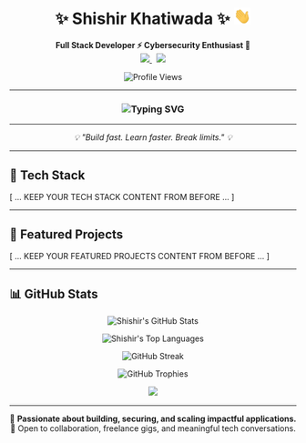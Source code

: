 <h1 align="center">✨ Shishir Khatiwada ✨ <img src="https://raw.githubusercontent.com/ABSphreak/ABSphreak/master/gifs/Hi.gif" width="30px"></h1>

<p align="center">
  <b>Full Stack Developer ⚡ Cybersecurity Enthusiast 🔐</b><br/>
  <a href="https://www.instagram.com/shishirkhatiwadaa/" target="_blank">
    <img src="https://img.shields.io/badge/Instagram-%40shishirkhatiwadaa-blueviolet?style=for-the-badge&logo=instagram" />
  </a>
  &nbsp;
  <a href="https://www.linkedin.com/in/shishir-khatiwada-58a866279/" target="_blank">
    <img src="https://img.shields.io/badge/LinkedIn-shishir--khatiwada-0A66C2?style=for-the-badge&logo=linkedin&logoColor=white" />
  </a>
</p>

<p align="center">
  <img src="https://komarev.com/ghpvc/?username=shishirkhatiwada&style=flat-square&color=blue" alt="Profile Views" />
</p>

---

<h3 align="center">
  <img src="https://readme-typing-svg.herokuapp.com?font=Fira+Code&size=24&pause=1000&color=F70000&center=true&vCenter=true&width=440&lines=Full+Stack+Developer;Cybersecurity+Enthusiast;Building+Secure+and+Scalable+Apps" alt="Typing SVG" />
</h3>

---

<p align="center"><i>💡 "Build fast. Learn faster. Break limits." 💡</i></p>

---

## 🚀 Tech Stack
<!-- your tech stack remains unchanged here, keeping your previous content -->
[ ... KEEP YOUR TECH STACK CONTENT FROM BEFORE ... ]

---

## 🌟 Featured Projects
<!-- your featured projects remain unchanged -->
[ ... KEEP YOUR FEATURED PROJECTS CONTENT FROM BEFORE ... ]

---

## 📊 GitHub Stats

<p align="center">
  <img src="https://github-readme-stats.vercel.app/api?username=shishirkhatiwada&show_icons=true&theme=radical&hide_border=true&border_radius=10&count_private=true" alt="Shishir's GitHub Stats" />
</p>

<p align="center">
  <img src="https://github-readme-stats.vercel.app/api/top-langs/?username=shishirkhatiwada&layout=compact&theme=radical&hide_border=true&border_radius=10" alt="Shishir's Top Languages" />
</p>

<p align="center">
  <img src="https://streak-stats.demolab.com?user=shishirkhatiwada&theme=radical&hide_border=true&border_radius=10" alt="GitHub Streak" />
</p>

<p align="center">
  <img src="https://github-profile-trophy.vercel.app/?username=shishirkhatiwada&theme=radical&no-frame=true&column=7&margin-w=10&margin-h=10" alt="GitHub Trophies" />
</p>

<p align="center">
  <img src="https://github-metrics.vercel.app/api?username=shishirkhatiwada&theme=radical&base=header,activity,community,repositories&config.timezone=Asia%2FKathmandu" />
</p>

---

<p align="center">
  🚀 <b>Passionate about building, securing, and scaling impactful applications.</b><br/>
  🤝 Open to collaboration, freelance gigs, and meaningful tech conversations.
</p>
